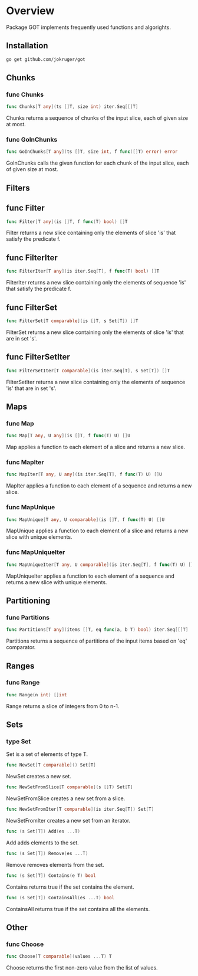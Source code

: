 # Overview
Package GOT implements frequently used functions and algorights.

## Installation

```bash
go get github.com/jokruger/got
```


## Chunks

### func Chunks
```go
func Chunks[T any](ts []T, size int) iter.Seq[[]T]
```
Chunks returns a sequence of chunks of the input slice, each of given size at most.

### func GoInChunks
```go
func GoInChunks[T any](ts []T, size int, f func([]T) error) error
```
GoInChunks calls the given function for each chunk of the input slice, each of given size at most.


## Filters

## func Filter
```go
func Filter[T any](is []T, f func(T) bool) []T 
```
Filter returns a new slice containing only the elements of slice 'is' that satisfy the predicate f.

## func FilterIter
```go
func FilterIter[T any](is iter.Seq[T], f func(T) bool) []T
```
FilterIter returns a new slice containing only the elements of sequence 'is' that satisfy the predicate f.

## func FilterSet
```go
func FilterSet[T comparable](is []T, s Set[T]) []T 
```
FilterSet returns a new slice containing only the elements of slice 'is' that are in set 's'.

## func FilterSetIter
```go
func FilterSetIter[T comparable](is iter.Seq[T], s Set[T]) []T
```
FilterSetIter returns a new slice containing only the elements of sequence 'is' that are in set 's'.


## Maps

### func Map
```go
func Map[T any, U any](is []T, f func(T) U) []U
```
Map applies a function to each element of a slice and returns a new slice.

### func MapIter
```go
func MapIter[T any, U any](is iter.Seq[T], f func(T) U) []U
```
MapIter applies a function to each element of a sequence and returns a new slice.

### func MapUnique
```go
func MapUnique[T any, U comparable](is []T, f func(T) U) []U
```
MapUnique applies a function to each element of a slice and returns a new slice with unique elements.

### func MapUniqueIter
```go
func MapUniqueIter[T any, U comparable](is iter.Seq[T], f func(T) U) []U
```
MapUniqueIter applies a function to each element of a sequence and returns a new slice with unique elements.


## Partitioning

### func Partitions
```go
func Partitions[T any](items []T, eq func(a, b T) bool) iter.Seq[[]T]
```
Partitions returns a sequence of partitions of the input items based on 'eq' comparator.


## Ranges

### func Range
```go
func Range(n int) []int
```
Range returns a slice of integers from 0 to n-1.


## Sets

### type Set
Set is a set of elements of type T.

```go
func NewSet[T comparable]() Set[T]
```
NewSet creates a new set.

```go
func NewSetFromSlice[T comparable](s []T) Set[T]
```
NewSetFromSlice creates a new set from a slice.

```go
func NewSetFromIter[T comparable](is iter.Seq[T]) Set[T]
```
NewSetFromIter creates a new set from an iterator.

```go
func (s Set[T]) Add(es ...T)
```
Add adds elements to the set.

```go
func (s Set[T]) Remove(es ...T)
```
Remove removes elements from the set.

```go
func (s Set[T]) Contains(e T) bool
```
Contains returns true if the set contains the element.

```go
func (s Set[T]) ContainsAll(es ...T) bool
```
ContainsAll returns true if the set contains all the elements.


## Other

### func Choose
```go
func Choose[T comparable](values ...T) T
```
Choose returns the first non-zero value from the list of values.
